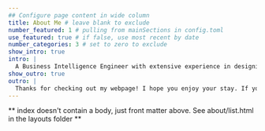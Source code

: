 ```yaml
---
## Configure page content in wide column
title: About Me # leave blank to exclude
number_featured: 1 # pulling from mainSections in config.toml
use_featured: true # if false, use most recent by date
number_categories: 3 # set to zero to exclude
show_intro: true
intro: |
  A Business Intelligence Engineer with extensive experience in designing and developing data pipelines and analytics solutions. Currently at Central Garden and Pet, I leverage SQL, Python, and R within Azure Data Factory to streamline data integration and reporting processes across platforms like Power BI, Tableau, and Domo.
show_outro: true
outro: |
  Thanks for checking out my webpage! I hope you enjoy your stay. If you have any questions or feedback, feel free to reach out to me on [Bluesky](https://bsky.app/profile/blue-pibble.bsky.social) or [GitHub](https://github.com/stewing-co)
---
```


** index doesn't contain a body, just front matter above.
See about/list.html in the layouts folder **